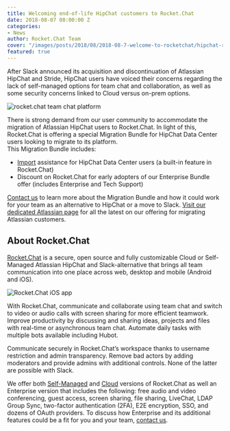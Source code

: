 ```yaml
---
title: Welcoming end-of-life HipChat customers to Rocket.Chat
date: 2018-08-07 08:00:00 Z
categories:
- News
author: Rocket.Chat Team
cover: "/images/posts/2018/08/2018-08-7-welcome-to-rocketchat/hipchat-rc-cover.jpg"
featured: true
---
```


After Slack announced its acquisition and discontinuation of Atlassian HipChat and Stride, HipChat users have voiced their concerns regarding the lack of self-managed options for team chat and collaboration, as well as some security concerns linked to Cloud versus on-prem options.

![rocket.chat team chat platform](/images/posts/2018/08/2018-08-07-welcome-to-rocketchat/rc_descktop_app.png)

There is strong demand from our user community to accommodate the migration of Atlassian HipChat users to Rocket.Chat. In light of this, Rocket.Chat is offering a special Migration Bundle for HipChat Data Center users looking to migrate to its platform.
<br/>
This Migration Bundle includes:
- [Import](https://rocket.chat/docs/administrator-guides/import/hipchat/) assistance for HipChat Data Center users (a built-in feature in Rocket.Chat)
- Discount on Rocket.Chat for early adopters of our Enterprise Bundle offer (includes Enterprise and Tech Support)

[Contact us](https://rocket.chat/contact) to learn more about the Migration Bundle and how it could work for your team as an alternative to HipChat or a move to Slack. [Visit our dedicated Atlassian page](https://rocket.chat/atlassian) for all the latest on our offering for migrating Atlassian customers.

## About Rocket.Chat

[Rocket.Chat](https://rocket.chat/) is a secure, open source and fully customizable Cloud or Self-Managed Atlassian HipChat and Slack-alternative that brings all team communication into one place across web, desktop and mobile (Android and iOS).
<br/>

![Rocket.Chat iOS app](/images/posts/2018/08/2018-08-07-welcome-to-rocketchat/ios_apps.png)

With Rocket.Chat, communicate and collaborate using team chat and switch to video or audio calls with screen sharing for more efficient teamwork.
Improve productivity by discussing and sharing ideas, projects and files with real-time or asynchronous team chat. Automate daily tasks with multiple bots available including Hubot.

Communicate securely in Rocket.Chat’s workspace thanks to username restriction and admin transparency. Remove bad actors by adding moderators and provide admins with additional controls. None of the latter are possible with Slack.

We offer both [Self-Managed](https://rocket.chat/install) and [Cloud](https://rocket.chat/cloud) versions of Rocket.Chat as well an Enterprise version that includes the following: free audio and video conferencing, guest access, screen sharing, file sharing, LiveChat, LDAP Group Sync, two-factor authentication (2FA), E2E encryption, SSO, and dozens of OAuth providers. To discuss how Enterprise and its additional features could be a fit for you and your team, [contact us](https://rocket.chat/contact).
